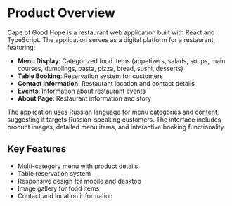 # Product Overview

Cape of Good Hope is a restaurant web application built with React and TypeScript. The application serves as a digital platform for a restaurant, featuring:

- **Menu Display**: Categorized food items (appetizers, salads, soups, main courses, dumplings, pasta, pizza, bread, sushi, desserts)
- **Table Booking**: Reservation system for customers
- **Contact Information**: Restaurant location and contact details
- **Events**: Information about restaurant events
- **About Page**: Restaurant information and story

The application uses Russian language for menu categories and content, suggesting it targets Russian-speaking customers. The interface includes product images, detailed menu items, and interactive booking functionality.

## Key Features

- Multi-category menu with product details
- Table reservation system
- Responsive design for mobile and desktop
- Image gallery for food items
- Contact and location information

